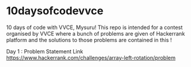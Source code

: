 # 10daysofcodevvce
10 days of code with VVCE, Mysuru! This repo is intended for a contest organised by VVCE where a bunch of problems are given of Hackerrank platform and the solutions to those problems are contained in this !

Day 1 : Problem Statement Link 
https://www.hackerrank.com/challenges/array-left-rotation/problem


